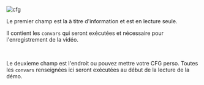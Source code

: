 ![cfg](docs/movie/cfg-options.png)

Le premier champ est la à titre d'information et est en lecture seule.

Il contient les `convars` qui seront exécutées et nécessaire pour l'enregistrement de la vidéo.

<br />

Le deuxieme champ est l'endroit ou pouvez mettre votre CFG perso. Toutes les `convars` renseignées ici seront exécutées au début de la lecture de la démo.
